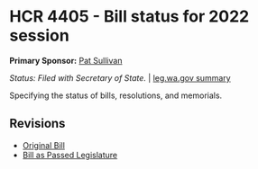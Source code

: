 # HCR 4405 - Bill status for 2022 session
**Primary Sponsor:** [Pat Sullivan](/person/leg/pat.sullivan.md)

*Status: Filed with Secretary of State.* | [leg.wa.gov summary](https://app.leg.wa.gov/billsummary?BillNumber=4405&Year=2021)

Specifying the status of bills, resolutions, and memorials.

## Revisions
* [Original Bill](1/)
* [Bill as Passed Legislature](1/)